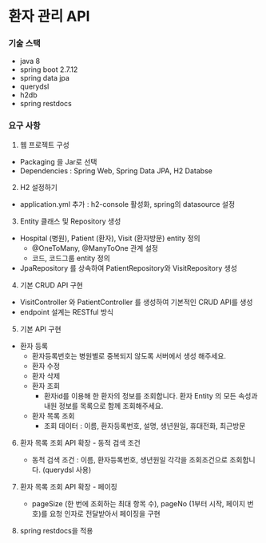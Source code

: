# 환자 관리 API

### 기술 스택

- java 8
- spring boot 2.7.12
- spring data jpa
- querydsl
- h2db
- spring restdocs

### 요구 사항
1. 웹 프로젝트 구성
- Packaging 을 Jar로 선택
- Dependencies : Spring Web, Spring Data JPA, H2 Databse


2. H2 설정하기
- application.yml 추가 : h2-console 활성화, spring의 datasource 설정


3. Entity 클래스 및 Repository 생성
- Hospital (병원), Patient (환자), Visit (환자방문) entity 정의
    - @OneToMany, @ManyToOne 관계 설정
    - 코드, 코드그룹 entity 정의
- JpaRepository 를 상속하여 PatientRepository와 VisitRepository 생성


4. 기본 CRUD API 구현
- VisitController 와 PatientController 를 생성하여 기본적인 CRUD API를 생성
- endpoint 설계는 RESTful 방식


5. 기본 API 구현
- 환자 등록
    - 환자등록번호는 병원별로 중복되지 않도록 서버에서 생성 해주세요.
    - 환자 수정
    - 환자 삭제
    - 환자 조회
        - 환자id를 이용해 한 환자의 정보를 조회합니다. 환자 Entity 의 모든 속성과 내원 정보를 목록으로 함께 조회해주세요.
    - 환자 목록 조회
        - 조회 데이터 : 이름, 환자등록번호, 설명, 생년원일, 휴대전화, 최근방문


6. 환자 목록 조회 API 확장 - 동적 검색 조건
    - 동적 검색 조건 : 이름, 환자등록번호, 생년원일 각각을 조회조건으로 조회합니다. (querydsl 사용)


7. 환자 목록 조회 API 확장 - 페이징
    - pageSize (한 번에 조회하는 최대 항목 수), pageNo (1부터 시작, 페이지 번호)를 요청 인자로 전달받아서 페이징을 구현


8. spring restdocs을 적용